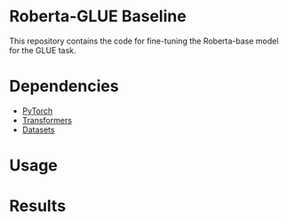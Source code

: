 # Roberta-GLUE Baseline
This repository contains the code for fine-tuning the Roberta-base model for the GLUE task.

# Dependencies
* [PyTorch](http://pytorch.org/)
* [Transformers](https://huggingface.co/docs/transformers/)
* [Datasets](https://huggingface.co/docs/datasets/)

# Usage

# Results
